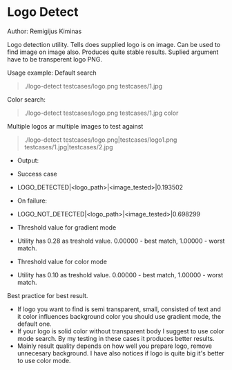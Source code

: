 Logo Detect
==========
Author: Remigijus Kiminas


Logo detection utility. Tells does supplied logo is on image. Can be used to find image on image also. Produces quite stable results. Suplied argument have to be transperent logo PNG.

Usage example:
Default search
> ./logo-detect testcases/logo.png testcases/1.jpg

Color search:
> ./logo-detect testcases/logo.png testcases/1.jpg color

Multiple logos ar multiple images to test against
> ./logo-detect testcases/logo.png|testcases/logo1.png testcases/1.jpg|testcases/2.jpg


 * Output:
  * Success case
  * LOGO_DETECTED|<logo_path>|<image_tested>|0.193502
  * On failure:
  * LOGO_NOT_DETECTED|<logo_path>|<image_tested>|0.698299


 * Threshold value for gradient mode
  * Utility has 0.28 as treshold value. 0.00000 - best match, 1.00000 - worst match.
 * Threshold value for color mode
  * Utility has 0.10 as treshold value. 0.00000 - best match, 1.00000 - worst match.


Best practice for best result.
 * If logo you want to find is semi transparent, small, consisted of text and it color influences background color you should use gradient mode, the default one.
 * If your logo is solid color without transparent body I suggest to use color mode search. By my testing in these cases it produces better results.
 * Mainly result quality depends on how well you prepare logo, remove unnecesary background. I have also notices if logo is quite big it's better to use color mode.
